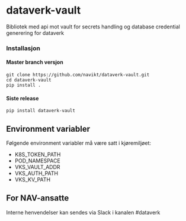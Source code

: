 # dataverk-vault

Bibliotek med api mot vault for secrets handling og database credential generering for dataverk

### Installasjon

#### Master branch versjon
```
git clone https://github.com/navikt/dataverk-vault.git
cd dataverk-vault
pip install .
```

#### Siste release
```
pip install dataverk-vault
```

## Environment variabler
Følgende environment variabler må være satt i kjøremiljøet:
- K8S_TOKEN_PATH
- POD_NAMESPACE
- VKS_VAULT_ADDR
- VKS_AUTH_PATH
- VKS_KV_PATH

## For NAV-ansatte
Interne henvendelser kan sendes via Slack i kanalen #dataverk